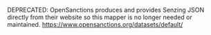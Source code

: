 
DEPRECATED: OpenSanctions produces and provides Senzing JSON directly from their website so this mapper is no longer needed or maintained.
https://www.opensanctions.org/datasets/default/
